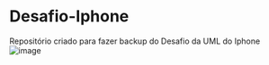 
# Desafio-Iphone
Repositório criado para fazer backup do Desafio da UML do Iphone
![image](https://github.com/Lucascam4rgo/Desafio-Iphone/assets/91917025/4a28aa20-397c-4c39-bdee-c49ee3ac868c)
